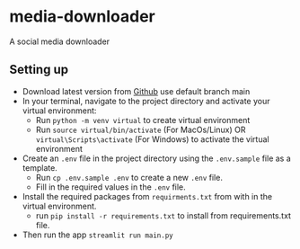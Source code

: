 # media-downloader
A social media downloader

## Setting up
* Download latest version from [Github]() use default branch main
* In your terminal, navigate to the project directory and activate your virtual environment: 
    - Run `python -m venv virtual` to create virtual environment
    - Run `source virtual/bin/activate` (For MacOs/Linux) OR `virtual\Scripts\activate` (For Windows) to activate the virtual environment
* Create an `.env` file in the project directory using the `.env.sample` file as a template.
    - Run `cp .env.sample .env` to create a new `.env` file.
    - Fill in the required values in the `.env` file.
* Install the required packages from `requirments.txt` from with in the virtual environment.
    - run `pip install -r requirements.txt` to install from requirements.txt file.
* Then run the app `streamlit run main.py`
